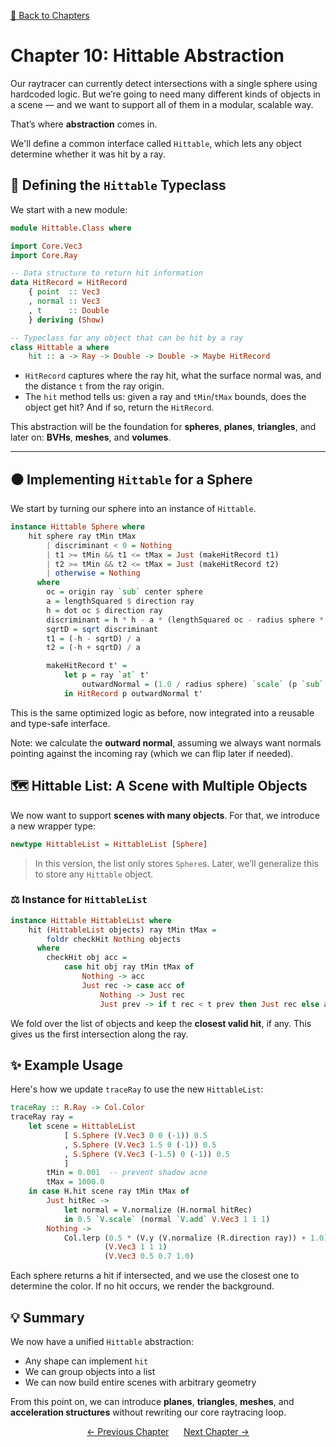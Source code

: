 [🔗 Back to Chapters](/README.md#-chapters)

# Chapter 10: Hittable Abstraction

Our raytracer can currently detect intersections with a single sphere using hardcoded logic. But we’re going to need many different kinds of objects in a scene — and we want to support all of them in a modular, scalable way.

That’s where **abstraction** comes in.

We'll define a common interface called `Hittable`, which lets any object determine whether it was hit by a ray.

## 🔢 Defining the `Hittable` Typeclass

We start with a new module:

```haskell
module Hittable.Class where

import Core.Vec3
import Core.Ray

-- Data structure to return hit information
data HitRecord = HitRecord
    { point  :: Vec3
    , normal :: Vec3
    , t      :: Double
    } deriving (Show)

-- Typeclass for any object that can be hit by a ray
class Hittable a where
    hit :: a -> Ray -> Double -> Double -> Maybe HitRecord
```

- `HitRecord` captures where the ray hit, what the surface normal was, and the distance `t` from the ray origin.
- The `hit` method tells us: given a ray and `tMin`/`tMax` bounds, does the object get hit? And if so, return the `HitRecord`.

This abstraction will be the foundation for **spheres**, **planes**, **triangles**, and later on: **BVHs**, **meshes**, and **volumes**.

---

## ⚫ Implementing `Hittable` for a Sphere

We start by turning our sphere into an instance of `Hittable`.

```haskell
instance Hittable Sphere where
    hit sphere ray tMin tMax
        | discriminant < 0 = Nothing
        | t1 >= tMin && t1 <= tMax = Just (makeHitRecord t1)
        | t2 >= tMin && t2 <= tMax = Just (makeHitRecord t2)
        | otherwise = Nothing
      where
        oc = origin ray `sub` center sphere
        a = lengthSquared $ direction ray
        h = dot oc $ direction ray
        discriminant = h * h - a * (lengthSquared oc - radius sphere * radius sphere)
        sqrtD = sqrt discriminant
        t1 = (-h - sqrtD) / a
        t2 = (-h + sqrtD) / a

        makeHitRecord t' =
            let p = ray `at` t'
                outwardNormal = (1.0 / radius sphere) `scale` (p `sub` center sphere)
            in HitRecord p outwardNormal t'
```

This is the same optimized logic as before, now integrated into a reusable and type-safe interface.

Note: we calculate the **outward normal**, assuming we always want normals pointing against the incoming ray (which we can flip later if needed).

## 🗺️ Hittable List: A Scene with Multiple Objects

We now want to support **scenes with many objects**. For that, we introduce a new wrapper type:

```haskell
newtype HittableList = HittableList [Sphere]
```

> In this version, the list only stores `Sphere`s. Later, we’ll generalize this to store any `Hittable` object.

### ⚖️ Instance for `HittableList`

```haskell
instance Hittable HittableList where
    hit (HittableList objects) ray tMin tMax =
        foldr checkHit Nothing objects
      where
        checkHit obj acc =
            case hit obj ray tMin tMax of
                Nothing -> acc
                Just rec -> case acc of
                    Nothing -> Just rec
                    Just prev -> if t rec < t prev then Just rec else acc
```

We fold over the list of objects and keep the **closest valid hit**, if any. This gives us the first intersection along the ray.

## ✨ Example Usage

Here's how we update `traceRay` to use the new `HittableList`:

```haskell
traceRay :: R.Ray -> Col.Color
traceRay ray =
    let scene = HittableList
            [ S.Sphere (V.Vec3 0 0 (-1)) 0.5
            , S.Sphere (V.Vec3 1.5 0 (-1)) 0.5
            , S.Sphere (V.Vec3 (-1.5) 0 (-1)) 0.5
            ]
        tMin = 0.001  -- prevent shadow acne
        tMax = 1000.0
    in case H.hit scene ray tMin tMax of
        Just hitRec ->
            let normal = V.normalize (H.normal hitRec)
            in 0.5 `V.scale` (normal `V.add` V.Vec3 1 1 1)
        Nothing ->
            Col.lerp (0.5 * (V.y (V.normalize (R.direction ray)) + 1.0))
                     (V.Vec3 1 1 1)
                     (V.Vec3 0.5 0.7 1.0)
```

Each sphere returns a hit if intersected, and we use the closest one to determine the color. If no hit occurs, we render the background.

## 💡 Summary

We now have a unified `Hittable` abstraction:

- Any shape can implement `hit`
- We can group objects into a list
- We can now build entire scenes with arbitrary geometry

From this point on, we can introduce **planes**, **triangles**, **meshes**, and **acceleration structures** without rewriting our core raytracing loop.

<div align="center">
  <a href="./09_simplifications_and_profiling.md">← Previous Chapter</a>&nbsp;&nbsp;&nbsp;&nbsp;&nbsp;
  <a href="./11_multiple_objects.md">Next Chapter →</a>
</div>

